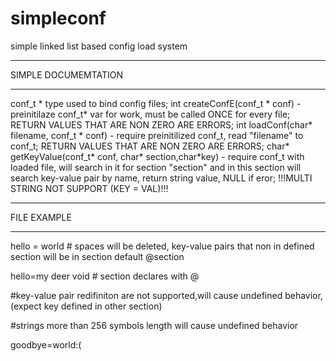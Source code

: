 # simpleconf
simple linked list based config load system

____________________________________________
SIMPLE DOCUMEMTATION
____________________________________________
conf_t * type used to bind config files;
int createConfE(conf_t * conf)  - preinitilaze conf_t* var for work, must be called ONCE for every file; RETURN VALUES THAT ARE NON ZERO ARE ERRORS;
int loadConf(char* filename, conf_t * conf) - require preinitilized conf_t, read "filename" to conf_t; RETURN VALUES THAT ARE NON ZERO ARE ERRORS;
char* getKeyValue(conf_t* conf, char* section,char*key) - require conf_t with loaded file, will search in it for section "section" and in this section will search key-value pair by name, return string value, NULL if eror;
!!!MULTI STRING NOT SUPPORT (KEY
 = VAL)!!!


_________________________
FILE EXAMPLE
_________________________
hello = world   # spaces will be deleted, key-value pairs that non in defined section will be in section default
@section

hello=my deer void # section declares with @

#key-value pair redifiniton are not supported,will cause undefined behavior,(expect key defined in other section)

#strings more than 256 symbols length will cause undefined behavior


goodbye=world:(
